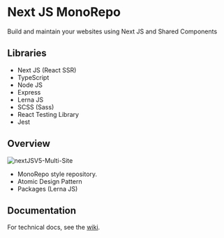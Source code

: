 # Next JS MonoRepo

Build and maintain your websites using Next JS and Shared Components

## Libraries

- Next JS (React SSR)
- TypeScript
- Node JS
- Express
- Lerna JS
- SCSS (Sass)
- React Testing Library
- Jest

## Overview

![nextJSV5-Multi-Site](https://user-images.githubusercontent.com/20645523/180018603-291ce19b-9112-4bee-8cf8-2d065d211976.png)

- MonoRepo style repository.
- Atomic Design Pattern
- Packages (Lerna JS)

## Documentation

For technical docs, see the [wiki](https://github.com/simpletut/nextjs-lerna-monorepo/wiki).
